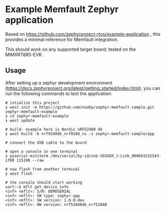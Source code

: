 # Example Memfault Zephyr application

Based on https://github.com/zephyrproject-rtos/example-application , this
provides a minimal reference for Memfault integration.

This should work on any supported target board; tested on the MIMXRT685-EVK.

## Usage

After setting up a zephyr development environment
(https://docs.zephyrproject.org/latest/getting_started/index.html), you can run
the following commands to test the application:

```shell
# intialize this project
❯ west init -m https://github.com/noahp/zephyr-memfault-sample.git zephyr-memfault-example
❯ cd zephyr-memfault-example
❯ west update

# build- example here is Nordic nRF52480 dk
❯ west build -b nrf9160dk_nrf9160_ns -s zephyr-memfault-sample/app

# connect the USB cable to the board

# open a console in one terminal
❯ pyserial-miniterm /dev/serial/by-id/usb-SEGGER_J-Link_000683232543-if00 115200 --raw

# now flash from another terminal
❯ west flash

# the console should start working
uart:~$ mflt get_device_info
<inf> <mflt>: S/N: DEMOSERIAL
<inf> <mflt>: SW type: zephyr-app
<inf> <mflt>: SW version: 1.0.0-dev
<inf> <mflt>: HW version: nrf52840dk_nrf52840
```

